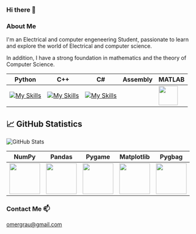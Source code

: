 ### Hi there 👋

<!--
**Omer-Graubert/Omer-Graubert** is a ✨ _special_ ✨ repository because its `README.md` (this file) appears on your GitHub profile.

Here are some ideas to get you started:

- 🔭 I’m currently working on ...
- 🌱 I’m currently learning ...
- 👯 I’m looking to collaborate on ...
- 🤔 I’m looking for help with ...
- 💬 Ask me about ...
- 📫 How to reach me: ...
- 😄 Pronouns: ...
- ⚡ Fun fact: ...
-->

### About Me
I'm an Electrical and computer engeneering Student, passionate to learn and explore the world of Electrical and computer science.

In addition, I have a strong foundation in mathematics and the theory of Computer Science. 

| Python | C++ | C# | Assembly | MATLAB |
|---|---|---|---|---|
| [![My Skills](https://skillicons.dev/icons?i=python)](https://skillicons.dev) | [![My Skills](https://skillicons.dev/icons?i=cpp)](https://skillicons.dev) | [![My Skills](https://skillicons.dev/icons?i=cs)](https://skillicons.dev) |  | <img src="https://upload.wikimedia.org/wikipedia/commons/2/21/Matlab_Logo.png" width="50"> |

## 📈 GitHub Statistics

![GitHub Stats](https://github-readme-stats.vercel.app/api?username=omergrau&show_icons=true&theme=default)


| NumPy | Pandas | Pygame | Matplotlib | Pygbag |
|---|---|---|---|---|
| <img src="https://raw.githubusercontent.com/numpy/numpy/main/branding/logo/primary/numpylogo.svg" width="80"> | <img src="https://pandas.pydata.org/static/img/pandas_white.svg" width="80"> | <img src="https://www.pygame.org/docs/_static/pygame_tiny.png" width="80"> | <img src="https://matplotlib.org/_static/images/logo2.svg" width="80"> | <img src="https://pygbag.dev/logo.svg" width="80"> |



<!-- 
### Links
[![Leetcode Stats](https://leetcard.jacoblin.cool/eden_leyba)](https://leetcode.com/eden_leyba)
[![Leetcode Stats](https://leetcode.com/u/omergrau)]
-->


### Contact Me 📫
omergrau@gmail.com
